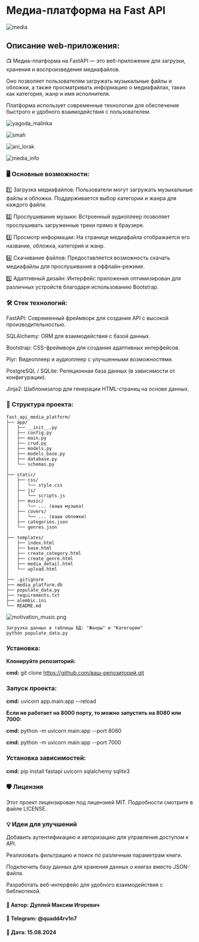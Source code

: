 # Медиа-платформа на Fast API
![media](img/media_platform.png)

## Описание web-приложения:
📺 Медиа-платформа на FastAPI — это веб-приложение для загрузки, хранения и воспроизведения медиафайлов.

Оно позволяет пользователям загружать музыкальные файлы и обложки, а также просматривать информацию о медиафайлах, таких как категория, жанр и имя исполнителя.

Платформа использует современные технологии для обеспечения быстрого и удобного взаимодействия с пользователем.

![yagoda_malinka](img/yagoda_malinka.png)

![smah](img/smah_molitva.png)

![ani_lorak](img%2Forangevie_sny.png)

![media_info](img/media_info.png)

### 🖥️ Основные возможности:
1️⃣ Загрузка медиафайлов: Пользователи могут загружать музыкальные файлы и обложки. Поддерживается выбор категории и жанра для каждого файла.

2️⃣ Прослушивание музыки: Встроенный аудиоплеер позволяет прослушивать загруженные треки прямо в браузере.

3️⃣ Просмотр информации: На странице медиафайла отображается его название, обложка, категория и жанр.

4️⃣ Скачивание файлов: Предоставляется возможность скачать медиафайлы для прослушивания в оффлайн-режиме.

5️⃣ Адаптивный дизайн: Интерфейс приложения оптимизирован для различных устройств благодаря использованию Bootstrap.

### 🛠 Стек технологий:
FastAPI: Современный фреймворк для создания API с высокой производительностью.

SQLAlchemy: ORM для взаимодействия с базой данных.

Bootstrap: CSS-фреймворк для создания адаптивных интерфейсов.

Plyr: Видеоплеер и аудиоплеер с улучшенными возможностями.

PostgreSQL / SQLite: Реляционная база данных (в зависимости от конфигурации).

Jinja2: Шаблонизатор для генерации HTML-страниц на основе данных.

### 📖 Структура проекта:
```
fast_api_media_platform/
├── app/
│   ├── __init__.py
│   ├── config.py
│   ├── main.py
│   ├── crud.py
│   ├── models.py
│   ├── models_base.py
│   ├── database.py
│   └── schemas.py
│
├── static/
│   ├── css/
│   │   └── style.css
│   ├── js/
│   │   └── scripts.js
│   ├── music/
│   │   └── ... (ваша музыка)
│   ├── covers/
│   │   └── ... (ваши обложки)
│   ├── categories.json
│   └── genres.json
│
├── templates/
│   ├── index.html
│   ├── base.html
│   ├── create_category.html
│   ├── create_genre.html
│   ├── media_detail.html
│   └── upload.html
│
├── .gitignore
├── media_platform.db
├── populate_data.py
├── requirements.txt
├── alembic.ini
└── README.md
```

![motivation_music.png](img/motivation_music.png)

```
Загрузка данных в таблицы БД: "Жанры" и "Категории"
python populate_data.py
```
### Установка:

**Клонируйте репозиторий:**

**cmd:** git clone https://github.com/ваш-репозиторий.git

### Запуск проекта:

**cmd:** uvicorn app.main:app --reload

**Если не работает на 8000 порту, то можно запустить на 8080 или 7000:**

**cmd:** python -m uvicorn main:app --port 8080

**cmd:** python -m uvicorn main:app --port 7000

### Установка зависимостей:

**cmd:** pip install fastapi uvicorn sqlalchemy sqlite3

### 🛡 Лицензия

Этот проект лицензирован под лицензией MIT. Подробности смотрите в файле LICENSE.

### 💡 Идеи для улучшений

Добавить аутентификацию и авторизацию для управления доступом к API.

Реализовать фильтрацию и поиск по различным параметрам книги.

Подключить базу данных для хранения данных о книгах вместо JSON-файла.

Разработать веб-интерфейс для удобного взаимодействия с библиотекой.

#### **💼 Автор:** Дуплей Максим Игоревич

#### **📲 Telegram:** @quadd4rv1n7

#### **📅 Дата:** 15.08.2024 
